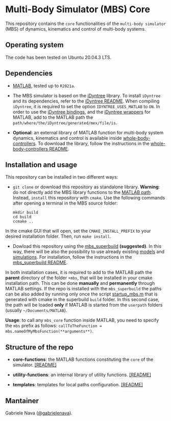 # Multi-Body Simulator (MBS) Core

This repository contains the `core` functionalities of the `multi-body simulator` (MBS) of dynamics, kinematics and control of multi-body systems.

## Operating system

The code has been tested on Ubuntu 20.04.3 LTS.

## Dependencies

- [MATLAB](https://it.mathworks.com/products/matlab.html), tested up to `R2021a`.

- The MBS simulator is based on the [iDyntree](https://github.com/robotology/idyntree) library. To install `iDyntree` and its dependencies, refer to the [iDyntree README](https://github.com/robotology/idyntree#installation). When compiling `iDyntree`, it is required to set the option `IDYNTREE_USES_MATLAB` to `ON`. In order to use the [iDyntree bindings](https://github.com/robotology/idyntree/tree/master/bindings/matlab), and the [iDyntree wrappers](https://github.com/robotology/idyntree/tree/master/bindings/matlab/+iDynTreeWrappers) for MATLAB, add to the MATLAB path the `path/where/the/iDyntree/generated/mex/file/is`.

- **Optional**: an external library of MATLAB function for multi-body system dynamics, kinematics and control is available inside [whole-body-controllers](https://github.com/robotology/whole-body-controllers). To download the library, follow the instructions in the [whole-body-controllers README](https://github.com/robotology/whole-body-controllers/blob/master/README.md#installation-and-usage).

## Installation and usage

This repository can be installed in two different ways:

- `git clone` or download this repository as standalone library. **Warning**: do not directly add the MBS library functions to the [MATLAB path](https://www.mathworks.com/help/matlab/matlab_env/what-is-the-matlab-search-path.html). Instead, `install` this repository with `cmake`. Use the following commands after opening a terminal in the MBS source folder:

  ```
  mkdir build
  cd build
  ccmake ..
  ```

In the cmake GUI that will open, set the `CMAKE_INSTALL_PREFIX` to your desired installation folder. Then, run `make install`.

- Dowload this repository using the [mbs_superbuild](https://github.com/gabrielenava/mbs_superbuild) **(suggested)**. In this way, there will be also the possibility to use already existing [models](https://github.com/gabrielenava/mbs_models) and [simulations](https://github.com/gabrielenava/mbs_app). For installation, follow the instructions in the [mbs_superbuild README](https://github.com/gabrielenava/mbs_superbuild/blob/master/README.md). 

In both installation cases, it is required to add to the MATLAB path the **parent** directory of the folder `+mbs`, that will be installed in your cmake installation path. This can be done **manually** and **permanently** through MATLAB settings. If the repo is installed with the `mbs_superbuild` the paths can be also added by running only once the script [startup_mbs.m](https://github.com/gabrielenava/mbs_superbuild/blob/master/cmake/templates/startup_mbs.m.in) that is generated with cmake in the superbuild `build` folder. In this second case, the path will be loaded **only** if MATLAB is started from the `userpath` folders (usually `~/Documents/MATLAB`).

**Usage**: to call any `mbs_core` function inside MATLAB, you need to specify the `mbs` prefix as follows: `callToTheFunction = mbs.nameOfMyMbsFunction(**arguments**)`.

## Structure of the repo

- **core-functions**: the MATLAB functions constituting the `core` of the simulator. [[README]](core-functions/README.md)

- **utility-functions**: an internal library of utility functions. [[README]](utility-functions/README.md)

- **templates**: templates for local paths configuration. [[README]](templates/README.md)

## Mantainer

Gabriele Nava ([@gabrielenava](https://github.com/gabrielenava)).

